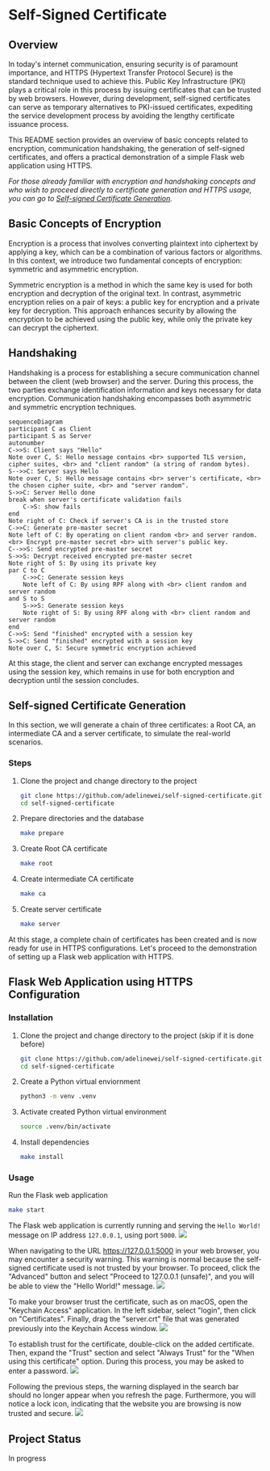 # Self-Signed Certificate
## Overview
In today's internet communication, ensuring security is of paramount importance, and HTTPS (Hypertext Transfer Protocol Secure) is the standard technique used to achieve this. Public Key Infrastructure (PKI) plays a critical role in this process by issuing certificates that can be trusted by web browsers. However, during development, self-signed certificates can serve as temporary alternatives to PKI-issued certificates, expediting the service development process by avoiding the lengthy certificate issuance process.

This README section provides an overview of basic concepts related to encryption, communication handshaking, the generation of self-signed certificates, and offers a practical demonstration of a simple Flask web application using HTTPS. 

*For those already familiar with encryption and handshaking concepts and who wish to proceed directly to certificate generation and HTTPS usage, you can go to [Self-signed Certificate Generation](#self-signed-certificate-generation).*

## Basic Concepts of Encryption
Encryption is a process that involves converting plaintext into ciphertext by applying a key, which can be a combination of various factors or algorithms. In this context, we introduce two fundamental concepts of encryption: symmetric and asymmetric encryption.

Symmetric encryption is a method in which the same key is used for both encryption and decryption of the original text. In contrast, asymmetric encryption relies on a pair of keys: a public key for encryption and a private key for decryption. This approach enhances security by allowing the encryption to be achieved using the public key, while only the private key can decrypt the ciphertext.

## Handshaking
Handshaking is a process for establishing a secure communication channel between the client (web browser) and the server. During this process, the two parties exchange identification information and keys necessary for data encryption. Communication handshaking encompasses both asymmetric and symmetric encryption techniques.

```mermaid
sequenceDiagram
participant C as Client
participant S as Server
autonumber
C->>S: Client says "Hello"
Note over C, S: Hello message contains <br> supported TLS version, cipher suites, <br> and "client random" (a string of random bytes).
S-->>C: Server says Hello
Note over C, S: Hello message contains <br> server's certificate, <br> the chosen cipher suite, <br> and "server random".
S->>C: Server Hello done
break when server's certificate validation fails
    C->S: show fails
end
Note right of C: Check if server's CA is in the trusted store
C->>C: Generate pre-master secret
Note left of C: By operating on client random <br> and server random. <br> Encrypt pre-master secret <br> with server's public key.
C-->>S: Send encrypted pre-master secret
S->>S: Decrypt received encrypted pre-master secret
Note right of S: By using its private key
par C to C
    C->>C: Generate session keys
    Note left of C: By using RPF along with <br> client random and server random
and S to S
    S->>S: Generate session keys
    Note right of S: By using RPF along with <br> client random and server random
end
C->>S: Send "finished" encrypted with a session key
S->>C: Send "finished" encrypted with a session key
Note over C, S: Secure symmetric encryption achieved
```

At this stage, the client and server can exchange encrypted messages using the session key, which remains in use for both encryption and decryption until the session concludes.

## Self-signed Certificate Generation
In this section, we will generate a chain of three certificates: a Root CA, an intermediate CA and a server certificate, to simulate the real-world scenarios.

### Steps
1. Clone the project and change directory to the project
   ```bash
   git clone https://github.com/adelinewei/self-signed-certificate.git
   cd self-signed-certificate
   ```
2. Prepare directories and the database
    ```bash
    make prepare
    ```
3. Create Root CA certificate
   ```bash
   make root
   ```
4. Create intermediate CA certificate
   ```bash
   make ca
   ```
5. Create server certificate
   ```bash
   make server
   ```

At this stage, a complete chain of certificates has been created and is now ready for use in HTTPS configurations. Let's proceed to the demonstration of setting up a Flask web application with HTTPS.

## Flask Web Application using HTTPS Configuration
### Installation
1. Clone the project and change directory to the project (skip if it is done before)
   ```bash
   git clone https://github.com/adelinewei/self-signed-certificate.git
   cd self-signed-certificate
   ```
2. Create a Python virtual enviornment
   ```bash
   python3 -m venv .venv
   ```
3. Activate created Python virtual environment
   ```bash
   source .venv/bin/activate
   ```
4. Install dependencies
   ```bash
   make install
   ```
### Usage
Run the Flask web application
```bash
make start
```
The Flask web application is currently running and serving the `Hello World!` message on IP address `127.0.0.1`, using port `5000`.
![](/doc/images/05_start_server.png)

When navigating to the URL https://127.0.0.1:5000 in your web browser, you may encounter a security warning. This warning is normal because the self-signed certificate used is not trusted by your browser. To proceed, click the "Advanced" button and select "Proceed to 127.0.0.1 (unsafe)", and you will be able to view the "Hello World!" message.
![](/doc/gifs/01_privacy_error.gif)

To make your browser trust the certificate, such as on macOS, open the "Keychain Access" application. In the left sidebar, select "login", then click on "Certificates". Finally, drag the "server.crt" file that was generated previously into the Keychain Access window.
![](/doc/images/02_add_crt_to_keychain.png)

To establish trust for the certificate, double-click on the added certificate. Then, expand the "Trust" section and select "Always Trust" for the "When using this certificate" option. During this process, you may be asked to enter a password.
![](/doc/images/03_always_trust_crt.png)

Following the previous steps, the warning displayed in the search bar should no longer appear when you refresh the page. Furthermore, you will notice a lock icon, indicating that the website you are browsing is now trusted and secure.
![](/doc/images/04_connection_is_secure.png)

## Project Status
In progress
